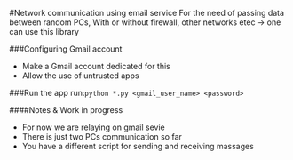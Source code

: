 #Network communication using email service
For the need of passing data between random PCs,
With or without firewall, other networks etec ->  one can use this library


###Configuring Gmail account
- Make a Gmail account dedicated for this
- Allow the use of untrusted apps


###Run the app
run:`python *.py <gmail_user_name> <password>`


####Notes & Work in progress
- For now we are relaying on gmail sevie
- There is just two PCs communication so far
- You have a different script for sending and receiving massages
